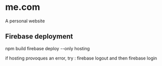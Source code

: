 # me.com
A personal website

## Firebase deployment
npm build
firebase deploy --only hosting

if hosting provoques an error, try : firebase logout and then firebase login

